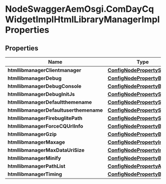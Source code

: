 # NodeSwaggerAemOsgi.ComDayCqWidgetImplHtmlLibraryManagerImplProperties

## Properties
Name | Type | Description | Notes
------------ | ------------- | ------------- | -------------
**htmllibmanagerClientmanager** | [**ConfigNodePropertyString**](ConfigNodePropertyString.md) |  | [optional] 
**htmllibmanagerDebug** | [**ConfigNodePropertyBoolean**](ConfigNodePropertyBoolean.md) |  | [optional] 
**htmllibmanagerDebugConsole** | [**ConfigNodePropertyBoolean**](ConfigNodePropertyBoolean.md) |  | [optional] 
**htmllibmanagerDebugInitJs** | [**ConfigNodePropertyString**](ConfigNodePropertyString.md) |  | [optional] 
**htmllibmanagerDefaultthemename** | [**ConfigNodePropertyString**](ConfigNodePropertyString.md) |  | [optional] 
**htmllibmanagerDefaultuserthemename** | [**ConfigNodePropertyString**](ConfigNodePropertyString.md) |  | [optional] 
**htmllibmanagerFirebuglitePath** | [**ConfigNodePropertyString**](ConfigNodePropertyString.md) |  | [optional] 
**htmllibmanagerForceCQUrlInfo** | [**ConfigNodePropertyBoolean**](ConfigNodePropertyBoolean.md) |  | [optional] 
**htmllibmanagerGzip** | [**ConfigNodePropertyBoolean**](ConfigNodePropertyBoolean.md) |  | [optional] 
**htmllibmanagerMaxage** | [**ConfigNodePropertyInteger**](ConfigNodePropertyInteger.md) |  | [optional] 
**htmllibmanagerMaxDataUriSize** | [**ConfigNodePropertyInteger**](ConfigNodePropertyInteger.md) |  | [optional] 
**htmllibmanagerMinify** | [**ConfigNodePropertyBoolean**](ConfigNodePropertyBoolean.md) |  | [optional] 
**htmllibmanagerPathList** | [**ConfigNodePropertyArray**](ConfigNodePropertyArray.md) |  | [optional] 
**htmllibmanagerTiming** | [**ConfigNodePropertyBoolean**](ConfigNodePropertyBoolean.md) |  | [optional] 


